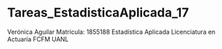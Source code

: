 # Tareas_EstadisticaAplicada_17
Verónica Aguilar 
Matricula: 1855188
Estadística Aplicada
Licenciatura en Actuaría 
FCFM UANL
